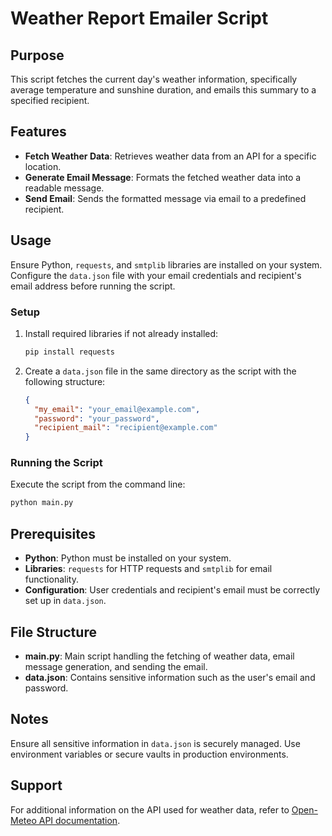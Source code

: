 # Weather Report Emailer Script

## Purpose
This script fetches the current day's weather information, specifically average temperature and sunshine duration, and emails this summary to a specified recipient.

## Features
- **Fetch Weather Data**: Retrieves weather data from an API for a specific location.
- **Generate Email Message**: Formats the fetched weather data into a readable message.
- **Send Email**: Sends the formatted message via email to a predefined recipient.

## Usage
Ensure Python, `requests`, and `smtplib` libraries are installed on your system. Configure the `data.json` file with your email credentials and recipient's email address before running the script.

### Setup
1. Install required libraries if not already installed:
   ```bash
   pip install requests
   ```
2. Create a `data.json` file in the same directory as the script with the following structure:
   ```json
   {
     "my_email": "your_email@example.com",
     "password": "your_password",
     "recipient_mail": "recipient@example.com"
   }
   ```

### Running the Script
Execute the script from the command line:
```bash
python main.py
```

## Prerequisites
- **Python**: Python must be installed on your system.
- **Libraries**: `requests` for HTTP requests and `smtplib` for email functionality.
- **Configuration**: User credentials and recipient's email must be correctly set up in `data.json`.

## File Structure
- **main.py**: Main script handling the fetching of weather data, email message generation, and sending the email.
- **data.json**: Contains sensitive information such as the user's email and password.

## Notes
Ensure all sensitive information in `data.json` is securely managed. Use environment variables or secure vaults in production environments.

## Support
For additional information on the API used for weather data, refer to [Open-Meteo API documentation](https://api.open-meteo.com/).
